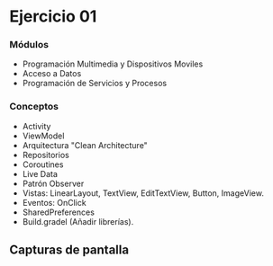 # Ejercicio 01

### Módulos
- Programación Multimedia y Dispositivos Moviles
- Acceso a Datos
- Programación de Servicios y Procesos


### Conceptos
- Activity
- ViewModel
- Arquitectura "Clean Architecture"
- Repositorios
- Coroutines
- Live Data
- Patrón Observer
- Vistas: LinearLayout, TextView, EditTextView, Button, ImageView.
- Eventos: OnClick
- SharedPreferences
- Build.gradel (Añadir librerías).


## Capturas de pantalla
